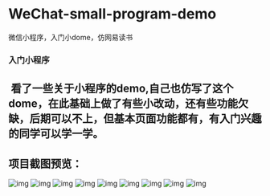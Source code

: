 # WeChat-small-program-demo
微信小程序，入门小dome，仿网易读书

### 入门小程序

  看了一些关于小程序的demo,自己也仿写了这个dome，在此基础上做了有些小改动，还有些功能欠缺，后期可以不上，但基本页面功能都有，有入门兴趣的同学可以学一学。
  
------
项目截图预览：
------
![img](https://github.com/chenpenggood/WeChat-small-program-demo/blob/master/assets/screenshot/699386640275916804.jpg?raw=true)
![img](https://github.com/chenpenggood/WeChat-small-program-demo/blob/master/assets/screenshot/281168949588572283.jpg?raw=true)
![img](https://github.com/chenpenggood/WeChat-small-program-demo/blob/master/assets/screenshot/196753533505733176.jpg?raw=true)
![img](https://github.com/chenpenggood/WeChat-small-program-demo/blob/master/assets/screenshot/263468377005188803.jpg?raw=true)
![img](https://github.com/chenpenggood/WeChat-small-program-demo/blob/master/assets/screenshot/48195401036076304.jpg?raw=true)
![img](https://github.com/chenpenggood/WeChat-small-program-demo/blob/master/assets/screenshot/334716567697882057.jpg?raw=true)
![img](https://github.com/chenpenggood/WeChat-small-program-demo/blob/master/assets/screenshot/611561985150382648.jpg?raw=true)
![img](https://github.com/chenpenggood/WeChat-small-program-demo/blob/master/assets/screenshot/700922030030314415.jpg?raw=true)
![img](https://github.com/chenpenggood/WeChat-small-program-demo/blob/master/assets/screenshot/758841751993389952.jpg?raw=true)
